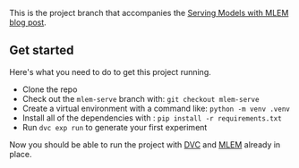 This is the project branch that accompanies the [Serving Models with MLEM blog post]().

## Get started

Here's what you need to do to get this project running.

- Clone the repo
- Check out the `mlem-serve` branch with: `git checkout mlem-serve`
- Create a virtual environment with a command like: `python -m venv .venv`
- Install all of the dependencies with : `pip install -r requirements.txt`
- Run `dvc exp run` to generate your first experiment

Now you should be able to run the project with [DVC](https://dvc.org/) and [MLEM](https://mlem.ai/) already in place.
